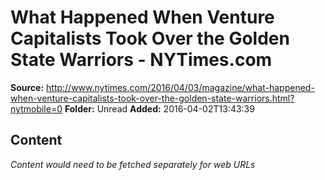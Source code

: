 # What Happened When Venture Capitalists Took Over the Golden State Warriors - NYTimes.com

**Source:** http://www.nytimes.com/2016/04/03/magazine/what-happened-when-venture-capitalists-took-over-the-golden-state-warriors.html?nytmobile=0
**Folder:** Unread
**Added:** 2016-04-02T13:43:39




## Content
*Content would need to be fetched separately for web URLs*
